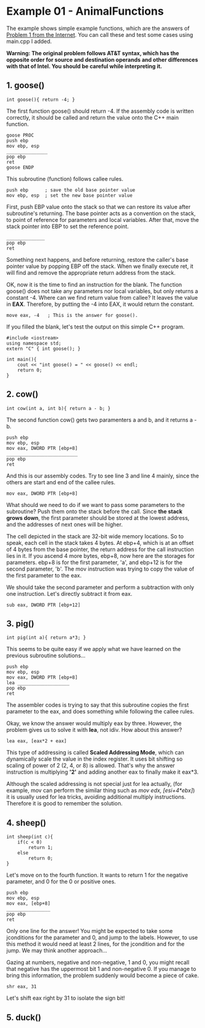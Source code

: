 # Example 01 - AnimalFunctions
The example shows simple example functions, which are the answers of [Problem 1 from the Internet](https://www.cs.cmu.edu/afs/cs/academic/class/15213-s03/www/asm_examples.pdf).
You can call these and test some cases using main.cpp I added.

**Warning: The original problem follows AT&T syntax, which has the opposite order for source and destination operands and other differences with that of Intel. You should be careful while interpreting it.**

## 1. goose()
    int goose(){ return -4; }

The first function goose() should return -4. If the assembly code is written correctly, it should be called and return the value onto the C++ main function.

    goose PROC
    push ebp
    mov ebp, esp
    _______________
    pop ebp
    ret
    goose ENDP
    
This subroutine (function) follows callee rules.

    push ebp      ; save the old base pointer value
    mov ebp, esp  ; set the new base pointer value

First, push EBP value onto the stack so that we can restore its value after subroutine's returning. The base pointer acts as a convention on the stack, to point of reference for parameters and local variables. After that, move the stack pointer into EBP to set the reference point.

    ______________
    pop ebp
    ret

Something next happens, and before returning, restore the caller's base pointer value by popping EBP off the stack. When we finally execute ret, it will find and remove the appropriate return address from the stack.

OK, now it is the time to find an instruction for the blank. The function goose() does not take any parameters nor local variables, but only returns a constant -4. Where can we find return value from callee? It leaves the value in **EAX**. Therefore, by putting the -4 into EAX, it would return the constant.

    move eax, -4   ; This is the answer for goose().
    
If you filled the blank, let's test the output on this simple C++ program.

    #include <iostream>
    using namespace std;
    extern "C" { int goose(); }
    
    int main(){
	    cout << "int goose() = " << goose() << endl;  
        return 0;
    }
    
## 2. cow()
	int cow(int a, int b){ return a - b; }

The second function cow() gets two paramenters a and b, and it returns a - b.

	push ebp
	mov ebp, esp
	mov eax, DWORD PTR [ebp+8]
	__________________________
	pop ebp
	ret
	
And this is our assembly codes. Try to see line 3 and line 4 mainly, since the others are start and end of the callee rules.

	mov eax, DWORD PTR [ebp+8]
	
What should we need to do if we want to pass some parameters to the subroutine? Push them onto the stack before the call. Since **the stack grows down**, the first parameter should be stored at the lowest address, and the addresses of next ones will be higher.

The cell depicted in the stack are 32-bit wide memory locations. So to speak, each cell in the stack takes 4 bytes. At ebp+4, which is at an offset of 4 bytes from the base pointer, the return address for the call instruction lies in it. If you ascend 4 more bytes, ebp+8, now here are the storages for parameters. ebp+8 is for the first parameter, 'a', and ebp+12 is for the second parameter, 'b'. The mov instruction was trying to copy the value of the first parameter to the eax.

We should take the second parameter and perform a subtraction with only one instruction. Let's directly subtract it from eax.

	sub eax, DWORD PTR [ebp+12]

## 3. pig()
	int pig(int a){ return a*3; }
This seems to be quite easy if we apply what we have learned on the previous subroutine solutions...

	push ebp
	mov ebp, esp
	mov eax, DWORD PTR [ebp+8]
	lea ___________________
	pop ebp
	ret
	
The assembler codes is trying to say that this subroutine copies the first parameter to the eax, and does something while following the callee rules.

Okay, we know the answer would multiply eax by three. However, the problem gives us to solve it with **lea**, not idiv. How about this answer?

	lea eax, [eax*2 + eax]

This type of addressing is called **Scaled Addressing Mode**, which can dynamically scale the value in the index register. It uses bit shifting so scaling of power of 2 (2, 4, or 8) is allowed. That's why the answer instruction is multiplying **'2'** and adding another eax to finally make it eax*3.

Although the scaled addressing is not special just for lea actually, (for example, mov can perform the similar thing such as *mov edx, \[esi+4\*ebx\]*) it is usually used for lea tricks, avoiding additional multiply instructions. Therefore it is good to remember the solution.

## 4. sheep()
	int sheep(int c){
		if(c < 0)
			return 1;
		else
			return 0;
	}
Let's move on to the fourth function. It wants to return 1 for the negative parameter, and 0 for the 0 or positive ones.

	push ebp
	mov ebp, esp
	mov eax, [ebp+8]
	________________
	pop ebp
	ret
	
Only one line for the answer! You might be expected to take some jconditions for the parameter and 0, and jump to the labels. However, to use this method it would need at least 2 lines, for the jcondition and for the jump. We may think another approach...

Gazing at numbers, negative and non-negative, 1 and 0, you might recall that negative has the uppermost bit 1 and non-negative 0. If you manage to bring this information, the problem suddenly would become a piece of cake.

	shr eax, 31
	
Let's shift eax right by 31 to isolate the sign bit!

## 5. duck()
